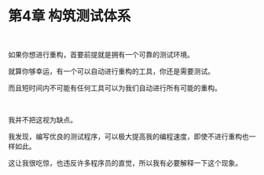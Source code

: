 # 第4章 构筑测试体系

<br>

如果你想进行重构，首要前提就是拥有一个可靠的测试环境。

就算你够幸运，有一个可以自动进行重构的工具，你还是需要测试。

而且短时间内不可能有任何工具可以为我们自动进行所有可能的重构。

<br>

我并不把这视为缺点。

我发现，编写优良的测试程序，可以极大提高我的编程速度，即使不进行重构也一样如此。

这让我很吃惊，也违反许多程序员的直觉，所以我有必要解释一下这个现象。

<br>

